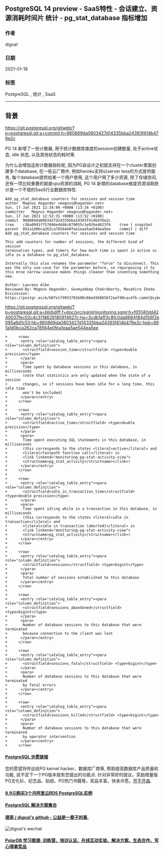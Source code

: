 ## PostgreSQL 14 preview - SaaS特性 - 会话建立、资源消耗时间片 统计 - pg_stat_database 指标增加  
  
### 作者  
digoal  
  
### 日期  
2021-01-18  
  
### 标签  
PostgreSQL , 统计 , SaaS  
  
----  
  
## 背景  
https://git.postgresql.org/gitweb/?p=postgresql.git;a=commit;h=960869da0803427d14335bba24393f414b476e2c  
  
PG 14 新增了一些计数器, 用于统计数据库维度的session创建数量, 处于active状态, idle 状态, 以及其他状态的耗时等.   
  
为什么会增加这些计数器指标呢, 因为PG自设计之初就支持在一个cluster里面创建多个database, 在一些云厂商中, 例如heroku支持以server less的方式提供服务, 每个database提供给某一个用户使用, 这个用户用了多少资源, 除了存储空间, 还有一项比较重要的就是cpu资源的消耗, PG 14 新增的database维度资源消耗统计是一个不错的SaaS行业数据库特性.   
  
```  
Add pg_stat_database counters for sessions and session time  
author	Magnus Hagander <magnus@hagander.net>	  
Sun, 17 Jan 2021 12:34:09 +0000 (13:34 +0100)  
committer	Magnus Hagander <magnus@hagander.net>	  
Sun, 17 Jan 2021 12:52:31 +0000 (13:52 +0100)  
commit	960869da0803427d14335bba24393f414b476e2c  
tree	c36a0991f757696e4d46c079055c1e926e4623f6	tree | snapshot  
parent	891a1d0bca262ca78564e0fea1eaa5ae544ea5ee	commit | diff  
Add pg_stat_database counters for sessions and session time  
  
This add counters for number of sessions, the different kind of session  
termination types, and timers for how much time is spent in active vs  
idle in a database to pg_stat_database.  
  
Internally this also renames the parameter "force" to disconnect. This  
was the only use-case for the parameter before, so repurposing it to  
this mroe narrow usecase makes things cleaner than inventing something  
new.  
  
Author: Laurenz Albe  
Reviewed-By: Magnus Hagander, Soumyadeep Chakraborty, Masahiro Ikeda  
Discussion: https://postgr.es/m/b07e1f9953701b90c66ed368656f2aef40cac4fb.camel@cybertec.at  
```  
  
https://git.postgresql.org/gitweb/?p=postgresql.git;a=blobdiff;f=doc/src/sgml/monitoring.sgml;h=f05140dd4240037fec02c4c3118629180914627c;hp=3cdb1aff3c8fc0da6684184d156f2e095a6d1c53;hb=960869da0803427d14335bba24393f414b476e2c;hpb=891a1d0bca262ca78564e0fea1eaa5ae544ea5ee  
  
```  
+     <row>  
+      <entry role="catalog_table_entry"><para role="column_definition">  
+       <structfield>session_time</structfield> <type>double precision</type>  
+      </para>  
+      <para>  
+       Time spent by database sessions in this database, in milliseconds  
+       (note that statistics are only updated when the state of a session  
+       changes, so if sessions have been idle for a long time, this idle time  
+       won't be included)  
+      </para></entry>  
+     </row>  
+  
+     <row>  
+      <entry role="catalog_table_entry"><para role="column_definition">  
+       <structfield>active_time</structfield> <type>double precision</type>  
+      </para>  
+      <para>  
+       Time spent executing SQL statements in this database, in milliseconds  
+       (this corresponds to the states <literal>active</literal> and  
+       <literal>fastpath function call</literal> in  
+       <link linkend="monitoring-pg-stat-activity-view">  
+       <structname>pg_stat_activity</structname></link>)  
+      </para></entry>  
+     </row>  
+  
+     <row>  
+      <entry role="catalog_table_entry"><para role="column_definition">  
+       <structfield>idle_in_transaction_time</structfield> <type>double precision</type>  
+      </para>  
+      <para>  
+       Time spent idling while in a transaction in this database, in milliseconds  
+       (this corresponds to the states <literal>idle in transaction</literal> and  
+       <literal>idle in transaction (aborted)</literal> in  
+       <link linkend="monitoring-pg-stat-activity-view">  
+       <structname>pg_stat_activity</structname></link>)  
+      </para></entry>  
+     </row>  
+  
+     <row>  
+      <entry role="catalog_table_entry"><para role="column_definition">  
+       <structfield>sessions</structfield> <type>bigint</type>  
+      </para>  
+      <para>  
+       Total number of sessions established to this database  
+      </para></entry>  
+     </row>  
+  
+     <row>  
+      <entry role="catalog_table_entry"><para role="column_definition">  
+       <structfield>sessions_abandoned</structfield> <type>bigint</type>  
+      </para>  
+      <para>  
+       Number of database sessions to this database that were terminated  
+       because connection to the client was lost  
+      </para></entry>  
+     </row>  
+  
+     <row>  
+      <entry role="catalog_table_entry"><para role="column_definition">  
+       <structfield>sessions_fatal</structfield> <type>bigint</type>  
+      </para>  
+      <para>  
+       Number of database sessions to this database that were terminated  
+       by fatal errors  
+      </para></entry>  
+     </row>  
+  
+     <row>  
+      <entry role="catalog_table_entry"><para role="column_definition">  
+       <structfield>sessions_killed</structfield> <type>bigint</type>  
+      </para>  
+      <para>  
+       Number of database sessions to this database that were terminated  
+       by operator intervention  
+      </para></entry>  
+     </row>  
```  
  
  
#### [PostgreSQL 许愿链接](https://github.com/digoal/blog/issues/76 "269ac3d1c492e938c0191101c7238216")
您的愿望将传达给PG kernel hacker、数据库厂商等, 帮助提高数据库产品质量和功能, 说不定下一个PG版本就有您提出的功能点. 针对非常好的提议，奖励限量版PG文化衫、纪念品、贴纸、PG热门书籍等，奖品丰富，快来许愿。[开不开森](https://github.com/digoal/blog/issues/76 "269ac3d1c492e938c0191101c7238216").  
  
  
#### [9.9元购买3个月阿里云RDS PostgreSQL实例](https://www.aliyun.com/database/postgresqlactivity "57258f76c37864c6e6d23383d05714ea")
  
  
#### [PostgreSQL 解决方案集合](https://yq.aliyun.com/topic/118 "40cff096e9ed7122c512b35d8561d9c8")
  
  
#### [德哥 / digoal's github - 公益是一辈子的事.](https://github.com/digoal/blog/blob/master/README.md "22709685feb7cab07d30f30387f0a9ae")
  
  
![digoal's wechat](../pic/digoal_weixin.jpg "f7ad92eeba24523fd47a6e1a0e691b59")
  
  
#### [PolarDB 学习图谱: 训练营、培训认证、在线互动实验、解决方案、生态合作、写心得拿奖品](https://www.aliyun.com/database/openpolardb/activity "8642f60e04ed0c814bf9cb9677976bd4")
  
